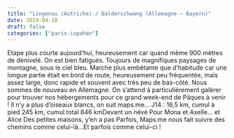 ```yaml
---
title: "Lingenau (Autriche) / Balderschwang (Allemagne – Bayern)"
date: 2019-04-18
draft: false
categories: ["paris-ispahan"]
---
```


Etape plus courte aujourd’hui, heureusement car quand même 900 mètres de dénivelé. On est bien fatigués. Toujours de magnifiques paysages de montagne, sous le ciel bleu. Marche plus embêtante que d’habitude car une longue partie était en bord de route, heureusement peu fréquentée, mais assez large, donc rapide et souvent avec très peu de bas-côté. Nous sommes de nouveau en Allemagne. On s’attend à particulièrement galèrer pour trouver nos hébergements pour ce grand week-end de Pâques à venir !
Il n’y a plus d’oiseaux blancs, on suit maps.me…
J14 : 16,5 km, cumul à pied 245 km, cumul total 846 kmDevant un névé Pour Mona et Axelle… et Alice
Des petites maisons, y’en a pas
Parfois, Maps.me nous fait suivre des chemins comme celui-là…Et parfois comme celui-ci !
